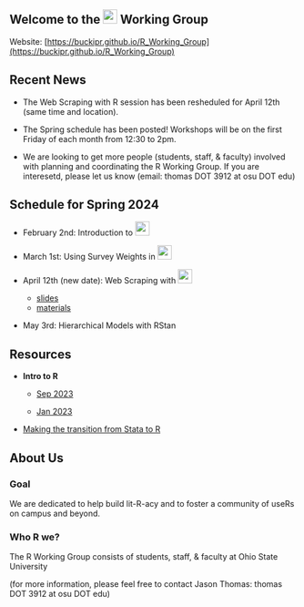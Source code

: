 ## Welcome to the <img src="https://www.r-project.org/logo/Rlogo.png" width="25"> Working Group

Website: [https://buckipr.github.io/R_Working_Group](https://buckipr.github.io/R_Working_Group)


## Recent News

* The Web Scraping with R session has been resheduled for April 12th (same time and location).

* The Spring schedule has been posted!  Workshops will be on the first Friday of each month
  from 12:30 to 2pm.

* We are looking to get more people (students, staff, & faculty) involved with planning and
  coordinating the R Working Group.  If you are interesetd, please let us know
  (email: thomas DOT 3912 at osu DOT edu)


## **Schedule for Spring 2024**

* February 2nd: Introduction to <img src="https://www.r-project.org/logo/Rlogo.png" width="25">

* March 1st: Using Survey Weights in <img src="https://www.r-project.org/logo/Rlogo.png" width="25">

* April 12th (new date): Web Scraping with <img src="https://www.r-project.org/logo/Rlogo.png" width="25">

  - [slides](https://buckipr.github.io/R_Working_Group/web_scraping/slides_webscraping.html#1)
  - [materials](https://github.com/buckipr/R_Working_Group/tree/main/web_scraping)

* May 3rd: Hierarchical Models with RStan


## **Resources**

* **Intro to R**

   - [Sep 2023](https://buckipr.github.io/R_Working_Group/intro_r/2023_09/intro_r.html#1)

   - [Jan 2023](https://buckipr.github.io/R_Working_Group/intro_r/2023_01/intro_r.html#1)

* [Making the transition from Stata to R](transition2R/README.md)

## **About Us**

### Goal

We are dedicated to help build lit-R-acy and to foster a community of useRs on campus and beyond.

### Who R we?

The R Working Group consists of students, staff, & faculty at Ohio State University 

(for more information, please feel free to contact Jason Thomas: thomas DOT 3912 at osu DOT edu)


